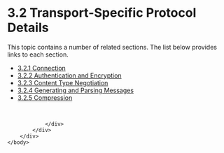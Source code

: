 <html dir="LTR" xmlns:mshelp="http://msdn.microsoft.com/mshelp" xmlns:ddue="http://ddue.schemas.microsoft.com/authoring/2003/5" xmlns:xlink="http://www.w3.org/1999/xlink" xmlns:tool="http://www.microsoft.com/tooltip">
    <head>
        <meta http-equiv="Content-Type" content="text/html; CHARSET=utf-8"></meta>
        <meta name="save" content="history"></meta>
        <title>3.2 Transport-Specific Protocol Details</title>
        <xml>
            <mshelp:toctitle title="3.2 Transport-Specific Protocol Details"></mshelp:toctitle>
            <mshelp:rltitle title="[MS-SSAS]: Transport-Specific Protocol Details"></mshelp:rltitle>
            <mshelp:keyword index="A" term="25b3ddd8-6254-47f0-a2e7-a894fd6a12ae"></mshelp:keyword>
            <mshelp:attr name="DCSext.ContentType" value="open specification"></mshelp:attr>
            <mshelp:attr name="AssetID" value="25b3ddd8-6254-47f0-a2e7-a894fd6a12ae"></mshelp:attr>
            <mshelp:attr name="TopicType" value="kbRef"></mshelp:attr>
            <mshelp:attr name="DCSext.Title" value="[MS-SSAS]: Transport-Specific Protocol Details" />
        </xml>
    </head>
    <body>
        <div id="header">
            <h1 class="heading">3.2 Transport-Specific Protocol Details</h1>
        </div>
        <div id="mainSection">
            <div id="mainBody">
                <div id="allHistory" class="saveHistory"></div>
                <div id="sectionSection0" class="section" name="collapseableSection">
                    <p>This topic contains a number of related sections. The list below provides links to each section.<br /></p><ul><li><span><a href="64b1f79b-6530-4429-ad02-93d5bca512d7.html">3.2.1 Connection</a></span></li><li><span><a href="be84959b-ec40-4f5a-b18b-b271b0901668.html">3.2.2 Authentication and Encryption</a></span></li><li><span><a href="4392864b-042b-4f1d-a9b6-4ce0b74ff837.html">3.2.3 Content Type Negotiation</a></span></li><li><span><a href="efd2ef93-a6f2-4220-99a1-d963c9e5cb99.html">3.2.4 Generating and Parsing Messages</a></span></li><li><span><a href="85c5d7c1-439e-4daf-9eb5-c4648a186da0.html">3.2.5 Compression</a></span></li></ul><p><br /></p>


                </div>
            </div>
        </div>
    </body>
</html>